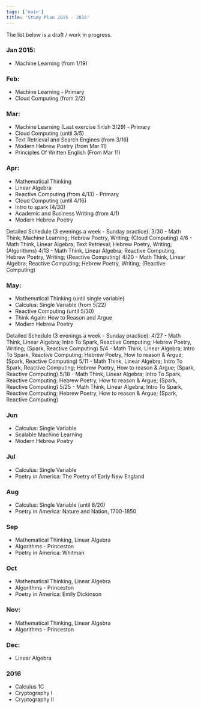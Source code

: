 ```yaml
---
tags: ['main']
title: 'Study Plan 2015 - 2016'
---
```


The list below is a draft / work in progress.

### Jan 2015:
- Machine Learning (from 1/19)

### Feb:
- Machine Learning - Primary
- Cloud Computing (from 2/2)

### Mar:
- Machine Learning (Last exercise finish 3/29) - Primary
- Cloud Computing (until 3/5)
- Text Retrieval and Search Engines (from 3/16)
- Modern Hebrew Poetry (from Mar 11)
- Principles Of Written English (From Mar 11)

### Apr:
- Mathematical Thinking
- Linear Algebra
- Reactive Computing (from 4/13) - Primary
- Cloud Computing (until 4/16)
- Intro to spark (4/30)
- Academic and Business Writing (from 4/1)
- Modern Hebrew Poetry

Detailed Schedule (3 evenings a week - Sunday practice):
3/30 - Math Think; Machine Learning; Hebrew Poetry, Writing; (Cloud Computing)
4/6  - Math Think, Linear Algebra; Text Retrieval; Hebrew Poetry, Writing; (Algorithms)
4/13 - Math Think, Linear Algebra; Reactive Computing, Hebrew Poetry, Writing; (Reactive Computing)
4/20 - Math Think, Linear Algebra; Reactive Computing; Hebrew Poetry, Writing; (Reactive Computing)

### May:
- Mathematical Thinking (until single variable)
- Calculus: Single Variable (from 5/22)
- Reactive Computing (until 5/30)
- Think Again: How to Reason and Argue
- Modern Hebrew Poetry

Detailed Schedule (3 evenings a week - Sunday practice):
4/27 - Math Think, Linear Algebra; Intro To Spark, Reactive Computing; Hebrew Poetry, Writing; (Spark, Reactive Computing)
5/4 - Math Think, Linear Algebra; Intro To Spark, Reactive Computing; Hebrew Poetry, How to reason & Argue; (Spark, Reactive Computing)
5/11 - Math Think, Linear Algebra; Intro To Spark, Reactive Computing; Hebrew Poetry, How to reason & Argue; (Spark, Reactive Computing)
5/18 - Math Think, Linear Algebra; Intro To Spark, Reactive Computing; Hebrew Poetry, How to reason & Argue; (Spark, Reactive Computing)
5/25 - Math Think, Linear Algebra; Intro To Spark, Reactive Computing; Hebrew Poetry, How to reason & Argue; (Spark, Reactive Computing)

### Jun
- Calculus: Single Variable
- Scalable Machine Learning
- Modern Hebrew Poetry

### Jul
- Calculus: Single Variable
- Poetry in America: The Poetry of Early New England

### Aug
- Calculus: Single Variable (until 8/20)
- Poetry in America: Nature and Nation, 1700-1850

### Sep
- Mathematical Thinking, Linear Algebra
- Algorithms - Princeston
- Poetry in America: Whitman

### Oct
- Mathematical Thinking, Linear Algebra
- Algorithms - Princeston
- Poetry in America: Emily Dickinson

### Nov:
- Mathematical Thinking, Linear Algebra
- Algorithms - Princeston

### Dec:
- Linear Algebra

### 2016
- Calculus 1C
- Cryptography I
- Cryptography II

